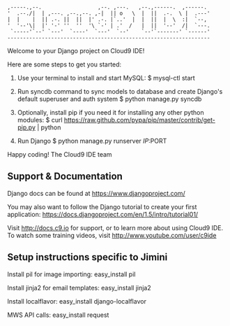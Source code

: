     ,-----.,--.                  ,--. ,---.   ,--.,------.  ,------.
    '  .--./|  | ,---. ,--.,--. ,-|  || o   \  |  ||  .-.  \ |  .---'
    |  |    |  || .-. ||  ||  |' .-. |`..'  |  |  ||  |  \  :|  `--, 
    '  '--'\|  |' '-' ''  ''  '\ `-' | .'  /   |  ||  '--'  /|  `---.
     `-----'`--' `---'  `----'  `---'  `--'    `--'`-------' `------'
    ----------------------------------------------------------------- 


Welcome to your Django project on Cloud9 IDE!

Here are some steps to get you started:

1) Use your terminal to install and start MySQL:
$ mysql-ctl start

2) Run syncdb command to sync models to database and create Django's default superuser and auth system
$ python manage.py syncdb

3) Optionally, install pip if you need it for installing any other python modules:
$ curl https://raw.github.com/pypa/pip/master/contrib/get-pip.py | python

4) Run Django
$ python manage.py runserver $IP:$PORT


Happy coding!
The Cloud9 IDE team

## Support & Documentation

Django docs can be found at https://www.djangoproject.com/

You may also want to follow the Django tutorial to create your first application:
https://docs.djangoproject.com/en/1.5/intro/tutorial01/

Visit http://docs.c9.io for support, or to learn more about using Cloud9 IDE.
To watch some training videos, visit http://www.youtube.com/user/c9ide

## Setup instructions specific to Jimini

Install pil for image importing: easy_install pil

Install jinja2 for email templates: easy_install jinja2

Install localflavor: easy_install django-localflavor

MWS API calls: easy_install request
